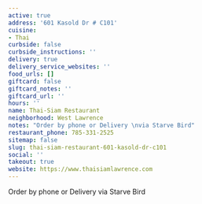 ```yaml
---
active: true
address: '601 Kasold Dr # C101'
cuisine:
- Thai
curbside: false
curbside_instructions: ''
delivery: true
delivery_service_websites: ''
food_urls: []
giftcard: false
giftcard_notes: ''
giftcard_url: ''
hours: ''
name: Thai-Siam Restaurant
neighborhood: West Lawrence
notes: "Order by phone or Delivery \nvia Starve Bird"
restaurant_phone: 785-331-2525
sitemap: false
slug: thai-siam-restaurant-601-kasold-dr-c101
social: ''
takeout: true
website: https://www.thaisiamlawrence.com
---
```


Order by phone or Delivery 
via Starve Bird